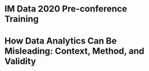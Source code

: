# IM Data 2020 Pre-conference Training
# How Data Analytics Can Be Misleading: Context, Method, and Validity
